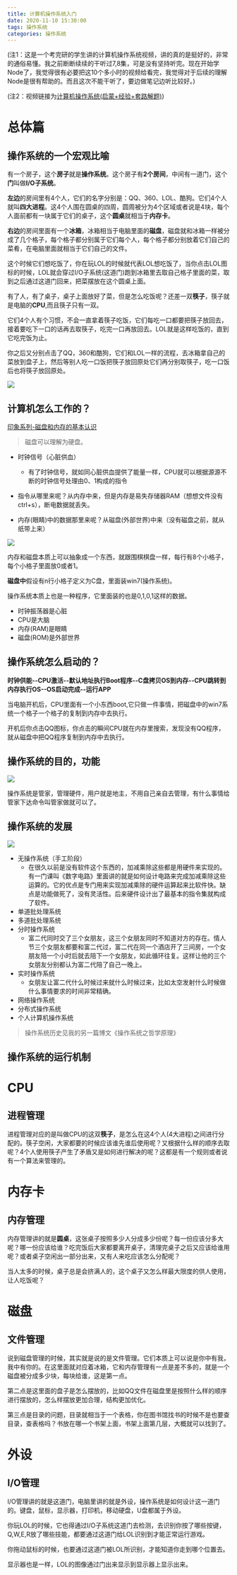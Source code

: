 ```yaml
---
title: 计算机操作系统入门
date: 2020-11-10 15:30:00
tags: 操作系统
categories: 操作系统
---
```


(注1：这是一个考完研的学生讲的计算机操作系统视频，讲的真的是挺好的，非常的通俗易懂。我之前断断续续的干听过7,8集，可是没有坚持听完。现在开始学Node了，我觉得很有必要把这10个多小时的视频给看完，我觉得对于后续的理解Node是很有帮助的。而且这次不能干听了，要边做笔记边听比较好。)

(注2：视频链接为[计算机操作系统(启蒙+经验+套路解题)](https://www.bilibili.com/video/BV1LW411q7Kk?p=1))

# 总体篇

## 操作系统的一个宏观比喻

有一个房子，这个**房子**就是**操作系统**。这个房子有**2个房间**，中间有一道门，这个**门**叫做**I/O子系统**。

**左边**的房间里有4个人，它们的名字分别是：QQ、360、LOL、酷狗。它们4个人就叫**四大进程**。这4个人围在圆桌的四周，圆周被分为4个区域或者说是4块，每个人面前都有一块属于它们的桌子，这个**圆桌**就相当于**内存卡**。

**右边**的房间里面有一个**冰箱**，冰箱相当于电脑里面的**磁盘**，磁盘就和冰箱一样被分成了几个格子，每个格子都分别属于它们每个人，每个格子都分别放着它们自己的菜肴，在电脑里面就相当于它们自己的文件。

这个时候它们想吃饭了，你在玩LOL的时候就代表LOL想吃饭了，当你点击LOL图标的时候，LOL就会穿过I/O子系统(这道门)跑到冰箱里去取自己格子里面的菜，取到之后通过这道门回来，把菜摆放在这个圆桌上面。

有了人，有了桌子，桌子上面放好了菜，但是怎么吃饭呢？还差一双**筷子**，筷子就是电脑的**CPU**,而且筷子只有一双。

它们4个人有个习惯，不会一直拿着筷子吃饭，它们每吃一口都要把筷子放回去，接着要吃下一口的话再去取筷子，吃完一口再放回去。LOL就是这样吃饭的，直到它吃完饭为止。

你之后又分别点击了QQ，360和酷狗，它们和LOL一样的流程，去冰箱拿自己的菜放到盘子上，然后等别人吃一口饭把筷子放回原处它们再分别取筷子，吃一口饭后也将筷子放回原处。

![](计算机操作系统入门/01.png)



## 计算机怎么工作的？

[印象系列-磁盘和内存的基本认识](https://juejin.im/post/6844903505224826887)

> 磁盘可以理解为硬盘。

* 时钟信号（心脏供血）
  * 有了时钟信号，就如同心脏供血提供了能量一样，CPU就可以根据源源不断的时钟信号处理由0、1构成的指令

* 指令从哪里来呢？从内存中来，但是内存是易失存储器RAM（想想文件没有ctrl+s），断电数据就丢失。

* 内存(眼睛)中的数据那里来呢？从磁盘(外部世界)中来（没有磁盘之前，就从纸带上来）

![](计算机操作系统入门/02.png)

内存和磁盘本质上可以抽象成一个东西，就跟围棋棋盘一样，每行有8个小格子，每个小格子里面放0或者1。

**磁盘中**假设有n行小格子定义为C盘，里面装win7(操作系统)。

操作系统本质上也是一种程序，它里面装的也是0,1,0,1这样的数据。

* 时钟振荡器是心脏
* CPU是大脑
* 内存(RAM)是眼睛
* 磁盘(ROM)是外部世界

## 操作系统怎么启动的？

**时钟供能--CPU激活--默认地址执行Boot程序--C盘拷贝OS到内存--CPU跳转到内存执行OS--OS启动完成--运行APP**

当电脑开机后，CPU里面有一个小东西boot,它只做一件事情，把磁盘中的win7系统一个格子一个格子的复制到内存中去执行。

开机后你点击QQ图标，你点击的瞬间CPU就在内存里搜索，发现没有QQ程序，就从磁盘中把QQ程序复制到内存中去执行。

## 操作系统的目的，功能

![](计算机操作系统入门/03.png)

操作系统是管家，管理硬件，用户就是地主，不用自己亲自去管理，有什么事情给管家下达命令叫管家做就可以了。

## 操作系统的发展

![](计算机操作系统入门/04.png)

* 无操作系统（手工阶段）
  * 在很久以前是没有软件这个东西的，加减乘除这些都是用硬件来实现的。有一门课叫《数字电路》里面讲的就是如何设计电路来完成加减乘除这些运算的。它的优点是专门用来实现加减乘除的硬件运算起来比软件快。缺点是功能做死了，没有灵活性。后来硬件设计出了最基本的指令集就构成了软件。
* 单道批处理系统
* 多道批处理系统
* 分时操作系统
  * 富二代同时交了三个女朋友，这三个女朋友同时不知道对方的存在。情人节三个女朋友都要和富二代过，富二代在同一个酒店开了三间房，一个女朋友陪一个小时后就去陪下一个女朋友，如此循环往复。这样让他的三个女朋友分别都认为富二代陪了自己一晚上。
* 实时操作系统
  * 女朋友让富二代什么时候过来就什么时候过来，比如太空发射什么时候做什么事情要求的时间非常精确。
* 网络操作系统
* 分布式操作系统
* 个人计算机操作系统

> 操作系统历史见我的另一篇博文《操作系统之哲学原理》

## 操作系统的运行机制



# CPU

## 进程管理

进程管理对应的是叫做CPU的这双**筷子**，是怎么在这4个人(4大进程)之间进行分配的。筷子空闲，大家都要的时候应该谁先谁后使用呢？又根据什么样的顺序去取呢？4个人使用筷子产生了矛盾又是如何进行解决的呢？这都是有一个规则或者说有一个算法来管理的。

# 内存卡

## 内存管理

内存管理讲的就是**圆桌**，这张桌子按照多少人分成多少份呢？每一份应该分多大呢？哪一份应该给谁？吃完饭后大家都要离开桌子，清理完桌子之后又应该给谁用呢？或者桌子空闲出一部分出来，又有人来吃应该怎么分配呢？

当人太多的时候，桌子总是会挤满人的，这个桌子又怎么样最大限度的供人使用，让人吃饭呢？

# 磁盘

## 文件管理

说到磁盘管理的时候，其实就是说的是文件管理。它们本质上可以说是你中有我，我中有你的。在这里面就对应着冰箱，它和内存管理有一点是差不多的，就是一个磁盘被分成多少块，每块给谁，这是第一点。

第二点是这里面的盘子是怎么摆放的，比如QQ文件在磁盘里是按照什么样的顺序进行摆放的，怎么样摆放更加合理，结构更加优化。

第三点是目录的问题，目录就相当于一个表格，你在图书馆找书的时候不是也要查目录，查表格吗？书放在哪一个书架上面，书架上面第几层，大概就可以找到了。

# 外设

## I/O管理

I/O管理讲的就是这道门，电脑里讲的就是外设，操作系统是如何设计这一道门的。键盘，鼠标，显示器，打印机，移动硬盘，U盘都属于外设。

你玩LOL的时候，它也得通过I/O子系统这道门去检测，去识别你按了哪些按键，Q,W,E,R放了哪些技能，都要通过这道门给LOL识别到才能正常运行游戏。

你拖动鼠标的时候，也要通过这道门被LOL所识别，才能知道你走到哪个位置去。

显示器也是一样，LOL的图像通过门出来显示到显示器上显示出来。



